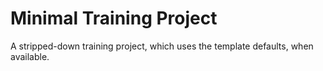 # Minimal Training Project

A stripped-down training project, which uses the template defaults, when available.
